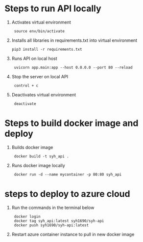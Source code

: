 # Steps to run API locally

1. Activates virtual environment  

        source env/bin/activate  

2.  Installs all libraries in requirements.txt into virtual environment

        pip3 install -r requirements.txt

3. Runs API on local host

        uvicorn app.main:app --host 0.0.0.0 --port 80 --reload

4. Stop the server on local API

        control + c

5. Deactivates virtual environment

        deactivate

# Steps to build docker image and deploy

1. Builds docker image

        docker build -t syh_api .

2. Runs docker image locally

        docker run -d --name mycontainer -p 80:80 syh_api

#  steps to deploy to azure cloud
1. Run the commands in the terminal below

        docker login
        docker tag syh_api:latest syh1690/syh-api
        docker push syh1690/syh-api:latest

2. Restart azure container instance to pull in new docker image